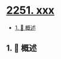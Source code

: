 # [2251. xxx](https://github.com/Tdahuyou/TNotes.leetcode/tree/main/notes/2251.%20xxx)

<!-- region:toc -->

- [1. 📝 概述](#1--概述)

<!-- endregion:toc -->

## 1. 📝 概述
